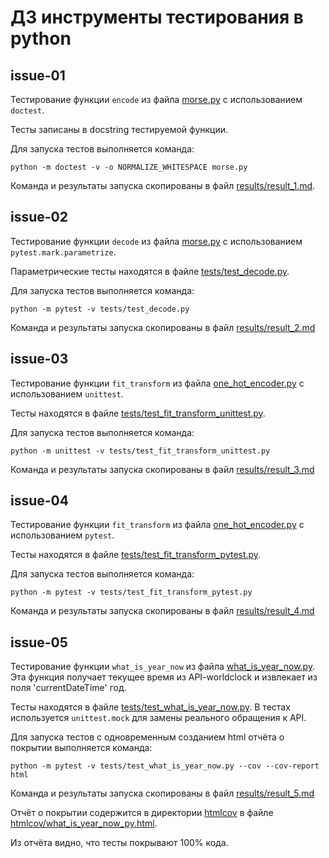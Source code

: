 # ДЗ инструменты тестирования в python

## issue-01
Тестирование функции `encode` из файла [morse.py](morse.py) с использованием `doctest`.

Тесты записаны в docstring тестируемой функции.

Для запуска тестов выполняется команда:
```commandline
python -m doctest -v -o NORMALIZE_WHITESPACE morse.py
```
Команда и результаты запуска скопированы в файл [results/result_1.md](results/result_1.md).

## issue-02
Тестирование функции `decode` из файла [morse.py](morse.py) с использованием `pytest.mark.parametrize`.

Параметрические тесты находятся в файле [tests/test_decode.py](tests/test_decode.py).

Для запуска тестов выполняется команда:
```commandline
python -m pytest -v tests/test_decode.py
```
Команда и результаты запуска скопированы в файл [results/result_2.md](results/result_2.md)

## issue-03
Тестирование функции `fit_transform` из файла [one_hot_encoder.py](one_hot_encoder.py) с использованием `unittest`.

Тесты находятся в файле [tests/test_fit_transform_unittest.py](tests/test_fit_transform_unittest.py).

Для запуска тестов выполняется команда:
```commandline
python -m unittest -v tests/test_fit_transform_unittest.py
```
Команда и результаты запуска скопированы в файл [results/result_3.md](results/result_3.md)

## issue-04
Тестирование функции `fit_transform` из файла [one_hot_encoder.py](one_hot_encoder.py) с использованием `pytest`.

Тесты находятся в файле [tests/test_fit_transform_pytest.py](tests/test_fit_transform_pytest.py).

Для запуска тестов выполняется команда:
```commandline
python -m pytest -v tests/test_fit_transform_pytest.py
```
Команда и результаты запуска скопированы в файл [results/result_4.md](results/result_4.md)
## issue-05
Тестирование функции `what_is_year_now` из файла [what_is_year_now.py](what_is_year_now.py).
Эта функция получает текущее время из API-worldclock и извлекает из поля 'currentDateTime' год.

Тесты находятся в файле [tests/test_what_is_year_now.py](tests/test_what_is_year_now.py). В тестах используется `unittest.mock` для замены реального обращения к API.

Для запуска тестов с одновременным созданием html отчёта о покрытии выполняется команда:
```commandline
python -m pytest -v tests/test_what_is_year_now.py --cov --cov-report html
```
Команда и результаты запуска скопированы в файл [results/result_5.md](results/result_5.md)

Отчёт о покрытии содержится в директории [htmlcov](htmlcov) в файле [htmlcov/what_is_year_now_py.html](htmlcov/what_is_year_now_py.html).

Из отчёта видно, что тесты покрывают 100% кода.

